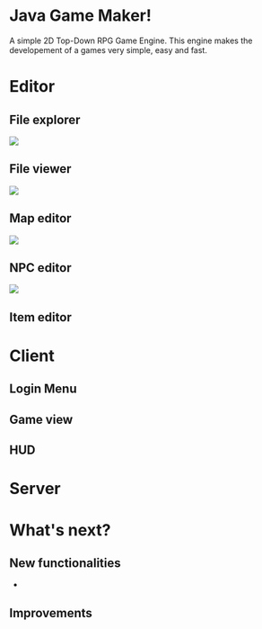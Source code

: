 # Java Game Maker!

A simple 2D Top-Down RPG Game Engine. This engine makes the developement of a games very simple, easy and fast.  


# Editor

## File explorer
![](https://media.giphy.com/media/iJJzx9RpwbXJJCHF70/giphy.gif)

## File viewer
![](https://media.giphy.com/media/KDVn1A1qOElon8aakj/giphy.gif)

## Map editor
![](https://media.giphy.com/media/dUNcCMSLZwJcbNEvbt/giphy.gif)

## NPC editor

![](https://media.giphy.com/media/dsQF5Zjt4VrKLPqBj6/giphy.gif)

## Item editor

# Client

## Login Menu

## Game view

## HUD

# Server

# What's next?

## New functionalities
- 

##  Improvements

